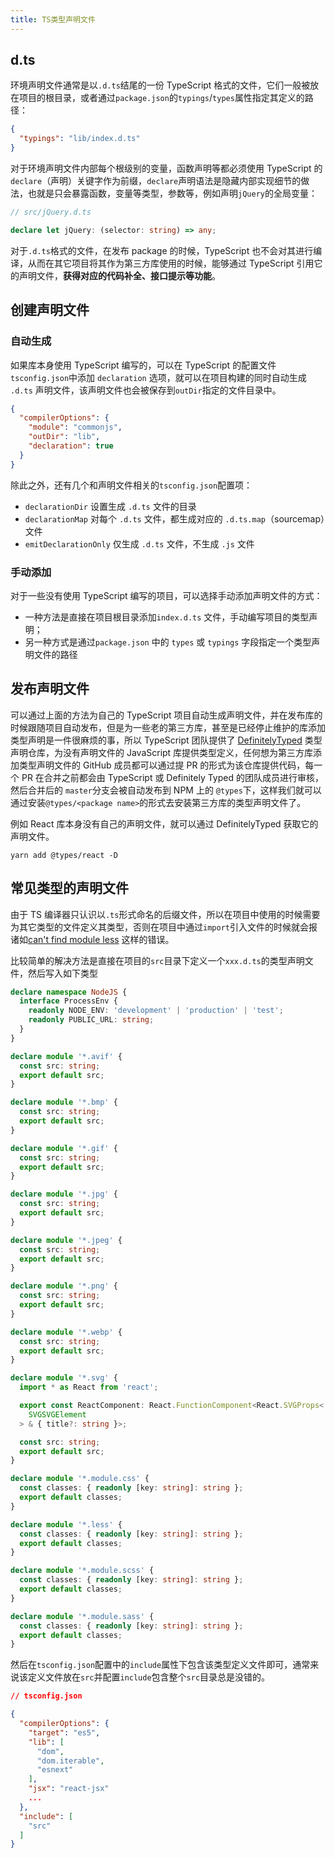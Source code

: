 ```yaml
---
title: TS类型声明文件
---
```


## d.ts

环境声明文件通常是以`.d.ts`结尾的一份 TypeScript 格式的文件，它们一般被放在项目的根目录，或者通过`package.json`的`typings`/`types`属性指定其定义的路径：

```json
{
  "typings": "lib/index.d.ts"
}
```

对于环境声明文件内部每个根级别的变量，函数声明等都必须使用 TypeScript 的`declare`（声明）关键字作为前缀，`declare`声明语法是隐藏内部实现细节的做法，也就是只会暴露函数，变量等类型，参数等，例如声明`jQuery`的全局变量：

```typescript
// src/jQuery.d.ts

declare let jQuery: (selector: string) => any;
```

对于`.d.ts`格式的文件，在发布 package 的时候，TypeScript 也不会对其进行编译，从而在其它项目将其作为第三方库使用的时候，能够通过 TypeScript 引用它的声明文件，**获得对应的代码补全、接口提示等功能**。

## 创建声明文件

### 自动生成

如果库本身使用 TypeScript 编写的，可以在 TypeScript 的配置文件`tsconfig.json`中添加 `declaration` 选项，就可以在项目构建的同时自动生成 `.d.ts` 声明文件，该声明文件也会被保存到`outDir`指定的文件目录中。

```json
{
  "compilerOptions": {
    "module": "commonjs",
    "outDir": "lib",
    "declaration": true
  }
}
```

除此之外，还有几个和声明文件相关的`tsconfig.json`配置项：

- `declarationDir` 设置生成 `.d.ts` 文件的目录
- `declarationMap` 对每个 `.d.ts` 文件，都生成对应的 `.d.ts.map`（sourcemap）文件
- `emitDeclarationOnly` 仅生成 `.d.ts` 文件，不生成 `.js` 文件

### 手动添加

对于一些没有使用 TypeScript 编写的项目，可以选择手动添加声明文件的方式：

- 一种方法是直接在项目根目录添加`index.d.ts` 文件，手动编写项目的类型声明；
- 另一种方式是通过`package.json` 中的 `types` 或 `typings` 字段指定一个类型声明文件的路径

## 发布声明文件

可以通过上面的方法为自己的 TypeScript 项目自动生成声明文件，并在发布库的时候跟随项目自动发布，但是为一些老的第三方库，甚至是已经停止维护的库添加类型声明是一件很麻烦的事，所以 TypeScript 团队提供了 [DefinitelyTyped](https://github.com/DefinitelyTyped/DefinitelyTyped/blob/master/README.cn.md) 类型声明仓库，为没有声明文件的 JavaScript 库提供类型定义，任何想为第三方库添加类型声明文件的 GitHub 成员都可以通过提 PR 的形式为该仓库提供代码，每一个 PR 在合并之前都会由 TypeScript 或 Definitely Typed 的团队成员进行审核，然后合并后的 `master`分支会被自动发布到 NPM 上的 `@types`下，这样我们就可以通过安装`@types/<package name>`的形式去安装第三方库的类型声明文件了。

例如 React 库本身没有自己的声明文件，就可以通过 DefinitelyTyped 获取它的声明文件。

```shell
yarn add @types/react -D
```

## 常见类型的声明文件

由于 TS 编译器只认识以`.ts`形式命名的后缀文件，所以在项目中使用的时候需要为其它类型的文件定义其类型，否则在项目中通过`import`引入文件的时候就会报诸如[can't find module less](https://stackoverflow.com/questions/46501297/typescript-cant-find-module-less) 这样的错误。

比较简单的解决方法是直接在项目的`src`目录下定义一个`xxx.d.ts`的类型声明文件，然后写入如下类型

```typescript
declare namespace NodeJS {
  interface ProcessEnv {
    readonly NODE_ENV: 'development' | 'production' | 'test';
    readonly PUBLIC_URL: string;
  }
}

declare module '*.avif' {
  const src: string;
  export default src;
}

declare module '*.bmp' {
  const src: string;
  export default src;
}

declare module '*.gif' {
  const src: string;
  export default src;
}

declare module '*.jpg' {
  const src: string;
  export default src;
}

declare module '*.jpeg' {
  const src: string;
  export default src;
}

declare module '*.png' {
  const src: string;
  export default src;
}

declare module '*.webp' {
  const src: string;
  export default src;
}

declare module '*.svg' {
  import * as React from 'react';

  export const ReactComponent: React.FunctionComponent<React.SVGProps<
    SVGSVGElement
  > & { title?: string }>;

  const src: string;
  export default src;
}

declare module '*.module.css' {
  const classes: { readonly [key: string]: string };
  export default classes;
}

declare module '*.less' {
  const classes: { readonly [key: string]: string };
  export default classes;
}

declare module '*.module.scss' {
  const classes: { readonly [key: string]: string };
  export default classes;
}

declare module '*.module.sass' {
  const classes: { readonly [key: string]: string };
  export default classes;
}
```

然后在`tsconfig.json`配置中的`include`属性下包含该类型定义文件即可，通常来说该定义文件放在`src`并配置`include`包含整个`src`目录总是没错的。

```json
// tsconfig.json

{
  "compilerOptions": {
    "target": "es5",
    "lib": [
      "dom",
      "dom.iterable",
      "esnext"
    ],
    "jsx": "react-jsx"
    ...
  },
  "include": [
    "src"
  ]
}
```
